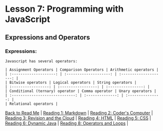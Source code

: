 # Lesson 7: Programming with JavaScript

## Expressions and Operators

### Expressions:
    Javascript has several operators:

    | Assignment Operators | Comparison Operators | Arithmetic operators |
    | :--------------------: | :--------------------: | :--------------------: |
    | Bitwise operators | Logical operators | String operators |
    | :-----------------: | :-----------------: | :----------------: |
    | Conditional (ternary) operator | Comma operator | Unary operators |
    | :-----------------------------: | :--------------: | :---------------: |
    | Relational operators |

[Back to Read Me](README.md) |
[Reading 1: Markdown](markdown.md) |
[Reading 2: Coder's Computer](coderscomputer.md) |
[Reading 3: Revision and the Cloud](revisionandthecloud.md) |
[Reading 4: HTML](html.md) |
[Reading 5: CSS](css.md) |
[Reading 6: Dynamic Java](dynamicjavascript.md) |
[Reading 8: Operators and Loops](operatorsandloops.md) |